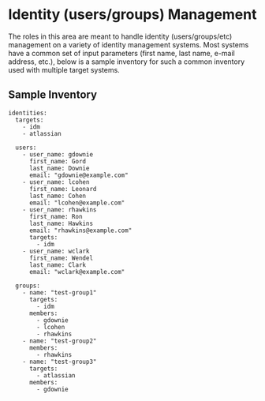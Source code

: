 Identity (users/groups) Management
==================================

The roles in this area are meant to handle identity (users/groups/etc) management on a variety of identity management systems. Most systems have a common set of input parameters (first name, last name, e-mail address, etc.), below is a sample inventory for such a common inventory used with multiple target systems.


Sample Inventory
----------------

```
identities:
  targets:
    - idm
    - atlassian

  users:
    - user_name: gdownie
      first_name: Gord
      last_name: Downie
      email: "gdownie@example.com"
    - user_name: lcohen
      first_name: Leonard
      last_name: Cohen
      email: "lcohen@example.com"
    - user_name: rhawkins
      first_name: Ron
      last_name: Hawkins
      email: "rhawkins@example.com"
      targets:
        - idm
    - user_name: wclark
      first_name: Wendel
      last_name: Clark
      email: "wclark@example.com"

  groups:
    - name: "test-group1"
      targets:
        - idm
      members:
        - gdownie
        - lcohen
        - rhawkins
    - name: "test-group2"
      members:
        - rhawkins
    - name: "test-group3"
      targets:
        - atlassian
      members:
        - gdownie

```
